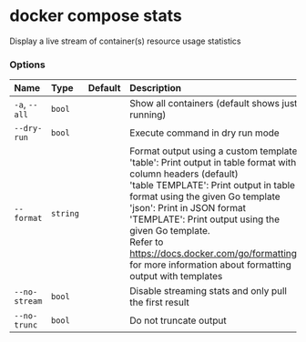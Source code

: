 # docker compose stats

<!---MARKER_GEN_START-->
Display a live stream of container(s) resource usage statistics

### Options

| Name          | Type     | Default | Description                                                                                                                                                                                                                                                                                                                                                                                                                          |
|:--------------|:---------|:--------|:-------------------------------------------------------------------------------------------------------------------------------------------------------------------------------------------------------------------------------------------------------------------------------------------------------------------------------------------------------------------------------------------------------------------------------------|
| `-a`, `--all` | `bool`   |         | Show all containers (default shows just running)                                                                                                                                                                                                                                                                                                                                                                                     |
| `--dry-run`   | `bool`   |         | Execute command in dry run mode                                                                                                                                                                                                                                                                                                                                                                                                      |
| `--format`    | `string` |         | Format output using a custom template:<br>'table':            Print output in table format with column headers (default)<br>'table TEMPLATE':   Print output in table format using the given Go template<br>'json':             Print in JSON format<br>'TEMPLATE':         Print output using the given Go template.<br>Refer to https://docs.docker.com/go/formatting/ for more information about formatting output with templates |
| `--no-stream` | `bool`   |         | Disable streaming stats and only pull the first result                                                                                                                                                                                                                                                                                                                                                                               |
| `--no-trunc`  | `bool`   |         | Do not truncate output                                                                                                                                                                                                                                                                                                                                                                                                               |


<!---MARKER_GEN_END-->

